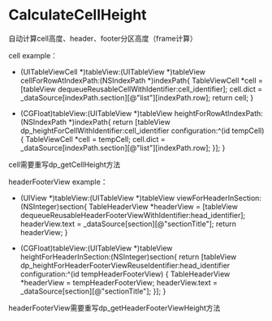 # CalculateCellHeight
自动计算cell高度、header、footer分区高度（frame计算）

cell example：
  - (UITableViewCell *)tableView:(UITableView *)tableView cellForRowAtIndexPath:(NSIndexPath *)indexPath{
    TableViewCell *cell = [tableView dequeueReusableCellWithIdentifier:cell_identifier];
    cell.dict = _dataSource[indexPath.section][@"list"][indexPath.row];
    return cell;
  }
  
  - (CGFloat)tableView:(UITableView *)tableView heightForRowAtIndexPath:(NSIndexPath *)indexPath{
    return [tableView dp_heightForCellWithIdentifier:cell_identifier configuration:^(id tempCell) {
        TableViewCell *cell = tempCell;
        cell.dict = _dataSource[indexPath.section][@"list"][indexPath.row];
    }];
  }
  
  cell需要重写dp_getCellHeight方法

headerFooterView example：
  - (UIView *)tableView:(UITableView *)tableView viewForHeaderInSection:(NSInteger)section{
    TableHeaderView *headerView = [tableView dequeueReusableHeaderFooterViewWithIdentifier:head_identifier];
    headerView.text = _dataSource[section][@"sectionTitle"];
    return headerView;
  }
  
  - (CGFloat)tableView:(UITableView *)tableView heightForHeaderInSection:(NSInteger)section{
    return [tableView dp_heightForHeaderFooterViewReuseIdentifier:head_identifier configuration:^(id tempHeaderFooterView) {
        TableHeaderView *headerView = tempHeaderFooterView;
        headerView.text = _dataSource[section][@"sectionTitle"];
    }];
  }
  
  headerFooterView需要重写dp_getHeaderFooterViewHeight方法
  
